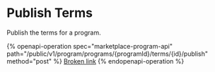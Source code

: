 # Publish Terms

Publish the terms for a program.

{% openapi-operation spec="marketplace-program-api" path="/public/v1/program/programs/{programId}/terms/{id}/publish" method="post" %}
[Broken link](broken-reference)
{% endopenapi-operation %}
